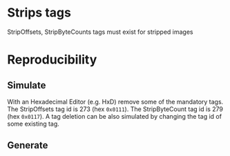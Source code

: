 # Strips tags
StripOffsets, StripByteCounts tags must exist for stripped images

# Reproducibility
## Simulate
With an Hexadecimal Editor (e.g. HxD) remove some of the mandatory tags.
The StripOffsets tag id is 273 (hex `0x0111`).
The StripByteCount tag id is 279 (hex `0x0117`).
A tag deletion can be also simulated by changing the tag id of some existing tag.

## Generate
